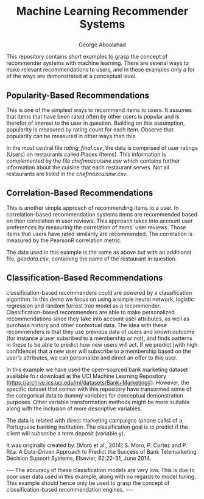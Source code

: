 # <p align="center"> Machine Learning Recommender Systems </p>
<p align="center"> George Aboalahad </p>

This repository contains short examples to grasp the concept of recommender systems with machine learning. There are several ways to make relevant recommendations to users, and in these examples only a for of the ways are demonstrated at a conceptual level.

## Popularity-Based Recommendations
This is one of the simplest ways to recommend items to users. It assumes that items that have been rated often by other users is popular and is therefor of interest to the user in question. Building on this assumption, popularity is measured by rating count for each item. Observe that popularity can be measured in other ways than this.

In the most central file *rating_final.csv*, the data is comprised of user ratings (Users) on restaurants called Places (Items). This information is complemented by the file *chefmozcuisine.csv* which contains further information about the cuisine that each restaurant serves. Not all restaurants are listed in the *chefmozcuisine.csv*.

## Correlation-Based Recommendations
This is another simple approach of recommending items to a user. In correlation-based recommendation systems items are recommended based on their correlation in user reviews. This approach takes into account user preferences by measuring the correlation of items' user reviews. Those items that users have rated similarily are recommended. The correlation is measured by the PearsonR correlation metric.

The data used in this example is the same as above but with an additional file, *geodata.csv*, containing the name of the restaurant in question.

## Classification-Based Recommendations
classification-based recommenders could are powered by a classification algorithm. In this demo we focus on using a simple neural network, logistic regression and random forrest tree model as a recommender. Classification-based recommenders are able to make personalized recommendations since they take into account user attributes, as well as purchase history and other contextual data. The idea with these recommenders is that they use previous data of users and known outcome (for instance a user subsribed to a membership or not), and finds patterns in these to be able to predict how new users will act. If we predict (with high confidence) that a new user will subscribe to a membership based on the user's attributes, we can personalize and direct an offer to this user.

In this example we have used the open-sourced bank marketing dataset available fo r download at the UCI Machine Learning Repository (https://archive.ics.uci.edu/ml/datasets/Bank+Marketing#). However, the specific dataset that comes with this repository have transormed some of the categorical data to dummy variables for conceptual demonstration purposes. Other variable transformation methods might be more suitable along with the inclusion of more descriptive variables.

The data is related with direct marketing campaigns (phone calls) of a Portuguese banking institution. The classification goal is to predict if the client will subscribe a term deposit (variable y).

It was originally created by: [Moro et al., 2014] S. Moro, P. Cortez and P. Rita. A Data-Driven Approach to Predict the Success of Bank Telemarketing. Decision Support Systems, Elsevier, 62:22-31, June 2014.

--- The accuracy of these classification models are very low. This is due to poor user data used in this example, along with no regards to model tuning. This example should hence only be used to grasp the concept of classification-based recommendation engines. ---
